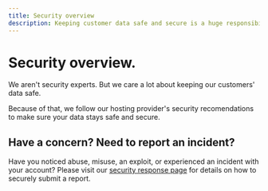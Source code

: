 ```yaml
---
title: Security overview
description: Keeping customer data safe and secure is a huge responsibility and a top priority for us. Here’s how we make it happen.
---
```


# Security overview.

We aren't security experts. But we care a lot about keeping our customers' data safe. 

Because of that, we follow our hosting provider's security recomendations to make sure your data stays safe and secure.

## Have a concern? Need to report an incident?

Have you noticed abuse, misuse, an exploit, or experienced an incident with your account? Please visit our [security response page](response/index.md) for details on how to securely submit a report.
